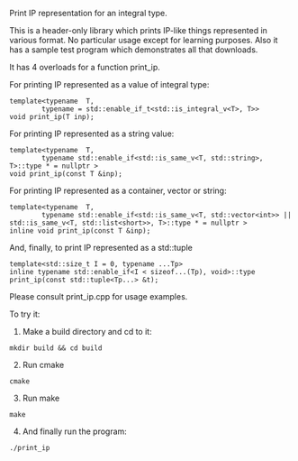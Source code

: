 Print IP representation for an integral type.

This is a header-only library which prints IP-like things represented in various format.
No particular usage except for learning purposes. Also it has a sample test program which demonstrates all that downloads.

It has 4 overloads for a function print_ip.

For printing IP represented as a value of integral type:
```
template<typename  T,
        typename = std::enable_if_t<std::is_integral_v<T>, T>>
void print_ip(T inp);
```

For printing IP represented as a string value:
```
template<typename  T,
        typename std::enable_if<std::is_same_v<T, std::string>, T>::type * = nullptr >
void print_ip(const T &inp);
```

For printing IP represented as a container, vector or string:
```
template<typename  T,
        typename std::enable_if<std::is_same_v<T, std::vector<int>> || std::is_same_v<T, std::list<short>>, T>::type * = nullptr >
inline void print_ip(const T &inp);
```

And, finally, to print IP represented as a std::tuple
```
template<std::size_t I = 0, typename ...Tp>
inline typename std::enable_if<I < sizeof...(Tp), void>::type
print_ip(const std::tuple<Tp...> &t);
```

Please consult print_ip.cpp for usage examples.

To try it:

1. Make a build directory and cd to it:
```
mkdir build && cd build
```

2. Run cmake
```
cmake
```

3. Run make
```
make 
```

4. And finally run the program:
```
./print_ip
```
